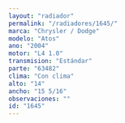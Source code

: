```yaml
---
layout: "radiador"
permalink: "/radiadores/1645/"
marca: "Chrysler / Dodge"
modelo: "Atos"
ano: "2004"
motor: "L4 1.0"
transmision: "Estándar"
parte: "63482"
clima: "Con clima"
alto: "14"
ancho: "15 5/16"
observaciones: ""
id: "1645"
---
```


